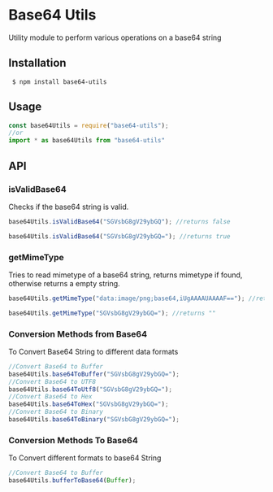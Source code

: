 
# Base64 Utils

Utility module to perform various operations on a base64 string

## Installation

```
 $ npm install base64-utils 
 ```

 ## Usage

 ```js
 const base64Utils = require("base64-utils");
//or
import * as base64Utils from "base64-utils"
```

## API

### isValidBase64
Checks if the base64 string is valid.

```js
base64Utils.isValidBase64("SGVsbG8gV29ybGQ"); //returns false

base64Utils.isValidBase64("SGVsbG8gV29ybGQ="); //returns true
```
### getMimeType
Tries to read mimetype of a base64 string, returns mimetype if found, otherwise returns a empty string.

```js
base64Utils.getMimeType("data:image/png;base64,iUgAAAAUAAAAF=="); //returns "image/png"

base64Utils.getMimeType("SGVsbG8gV29ybGQ="); //returns ""
```
### Conversion Methods from Base64
To Convert Base64 String to different data formats

```js
//Convert Base64 to Buffer
base64Utils.base64ToBuffer("SGVsbG8gV29ybGQ="); 
//Convert Base64 to UTF8
base64Utils.base64ToUtf8("SGVsbG8gV29ybGQ=");
//Convert Base64 to Hex
base64Utils.base64ToHex("SGVsbG8gV29ybGQ="); 
//Convert Base64 to Binary
base64Utils.base64ToBinary("SGVsbG8gV29ybGQ=");   
```

### Conversion Methods To Base64
To Convert different formats to base64 String

```js
//Convert Base64 to Buffer
base64Utils.bufferToBase64(Buffer); 
```
